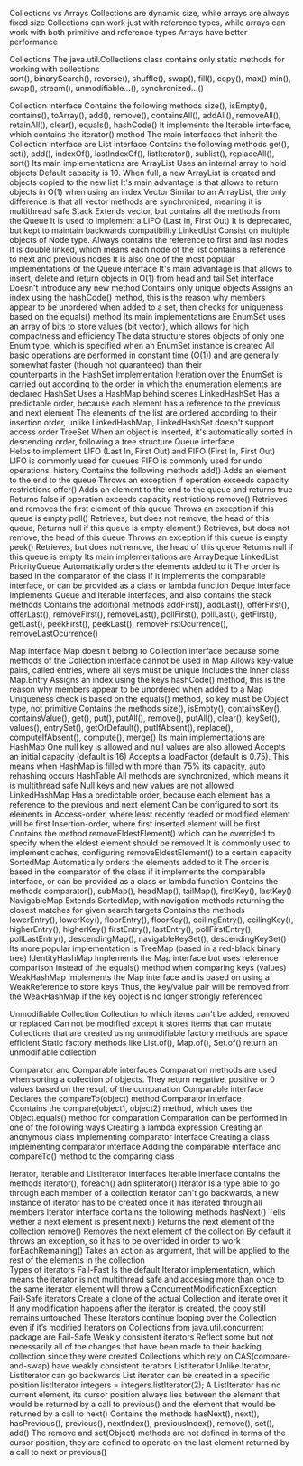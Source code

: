 Collections vs Arrays
  Collections are dynamic size, while arrays are always fixed size
  Collections can work just with reference types, while arrays can work with both primitive and reference types
  Arrays have better performance

Collections 
  The java.util.Collections class contains only static methods for working with collections    
    sort(), binarySearch(), reverse(), shuffle(), swap(), fill(), copy(), max()
    min(), swap(), stream(), unmodifiable...(), synchronized...()
  
Collection interface 
  Contains the following methods
    size(), isEmpty(), contains(), toArray(), add(), remove(), containsAll(), addAll(), removeAll(), 
    retainAll(), clear(), equals(), hashCode()
    It implements the Iterable interface, which contains the iterator() method
  The main interfaces that inherit the Collection interface are
    List interface
      Contains the following methods
        get(), set(), add(), indexOf(), lastIndexOf(), listIterator(), sublist(), replaceAll(), sort()
      Its main implementations are
        ArrayList
          Uses an internal array to hold objects
          Default capacity is 10. When full, a new ArrayList is created and objects copied to the new list
          It's main advantage is that allows to return objects in O(1) when using an index
        Vector
          Similar to an ArrayList, the only difference is that all vector methods are synchronized, meaning it is multithread safe
        Stack
          Extends vector, but contains all the methods from the Queue
          It is used to implement a LIFO (Last In, First Out)
          It is deprecated, but kept to maintain backwards compatibility
        LinkedList
          Consist on multiple objects of Node type. Always contains the reference to first and last nodes
          It is double linked, which means each node of the list contains a reference to next and previous nodes
          It is also one of the most popular implementations of the Queue interface
          It's main advantage is that allows to insert, delete and return objects in O(1) from head and tail
    Set interface
      Doesn't introduce any new method
      Contains only unique objects
      Assigns an index using the hashCode() method, this is the reason why members appear to be unordered when added to a set,
        then checks for uniqueness based on the equals() method
      Its main implementations are
        EnumSet
          uses an array of bits to store values ​​(bit vector), which allows for high compactness and efficiency
          The data structure stores objects of only one Enum type, which is specified when an EnumSet instance is created
          All basic operations are performed in constant time (O(1)) and are generally somewhat faster (though not guaranteed) than their       
            counterparts in the HashSet implementation
          Iteration over the EnumSet is carried out according to the order in which the enumeration elements are declared
        HashSet
          Uses a HashMap behind scenes
        LinkedHashSet
          Has a predictable order, because each element has a reference to the previous and next element
          The elements of the list are ordered according to their insertion order,
            unlike LinkedHashMap, LinkedHashSet doesn't support access order
        TreeSet
          When an object is inserted, it's automatically sorted in descending order, following a tree structure
    Queue interface      
      Helps to implement LIFO (Last In, First Out) and FIFO (First In, First Out)
        LIFO is commonly used for queues
        FIFO is commonly used for undo operations, history
      Contains the following methods
        add() 
          Adds an element to the end to the queue
          Throws an exception if operation exceeds capacity restrictions
        offer() 
          Adds an element to the end to the queue and returns true
          Returns false if operation exceeds capacity restrictions
        remove() 
          Retrieves and removes the first element of this queue
          Throws an exception if this queue is empty 
        poll()
          Retrieves, but does not remove, the head of this queue, 
          Returns null if this queue is empty
        element()
          Retrieves, but does not remove, the head of this queue
          Throws an exception if this queue is empty
        peek()
          Retrieves, but does not remove, the head of this queue 
          Returns null if this queue is empty
      Its main implementations are
        ArrayDeque
        LinkedList
        PriorityQueue
          Automatically orders the elements added to it
          The order is based in the comparator of the class if it implements the comparable interface,
            or can be provided as a class or lambda function
      Deque interface 
        Implements Queue and Iterable interfaces, and also contains the stack methods
        Contains the additional methods
          addFirst(), addLast(), offerFirst(), offerLast(), removeFirst(), removeLast(), pollFirst(), pollLast(),
          getFirst(), getLast(), peekFirst(), peekLast(), removeFirstOcurrence(), removeLastOcurrence()

Map interface
  Map doesn't belong to Collection interface because some methods of the Collection interface cannot be used in Map
  Allows key-value pairs, called entries, where all keys must be unique
  Includes the inner class Map.Entry
  Assigns an index using the keys hashCode() method, 
    this is the reason why members appear to be unordered when added to a Map
  Uniqueness check is based on the equals() method,
    so key must be Object type, not primitive
  Contains the methods
    size(), isEmpty(), containsKey(), containsValue(), get(), put(), putAll(),
    remove(), putAll(), clear(), keySet(), values(), entrySet(), getOrDefault(),
    putIfAbsent(), replace(), computeIfAbsent(), compute(), merge()
  Its main implementations are
    HashMap
      One null key is allowed and null values are also allowed
      Accepts an initial capacity (default is 16)
      Accepts a loadFactor (default is 0.75). 
        This means when HashMap is filled with more than 75% its capacity, auto rehashing occurs
    HashTable
      All methods are synchronized, which means it is multithread safe
      Null keys and new values are not allowed
    LinkedHashMap
      Has a predictable order, because each element has a reference to the previous and next element
      Can be configured to sort its elements in 
        Access-order, where least recently readed or modified element will be first
        Insertion-order, where first inserted element will be first
      Contains the method removeEldestElement() which can be overrided to specify when the eldest element should be removed
      It is commonly used to implement caches, configuring removeEldestElement() to a certain capacity
    SortedMap
      Automatically orders the elements added to it
      The order is based in the comparator of the class if it implements the comparable interface,
        or can be provided as a class or lambda function
      Contains the methods 
        comparator(), subMap(), headMap(), tailMap(), firstKey(), lastKey()
    NavigableMap
      Extends SortedMap, with navigation methods returning the closest matches for given search targets
      Contains the methods
        lowerEntry(), lowerKey(), floorEntry(), floorKey(), ceilingEntry(), ceilingKey(), higherEntry(), higherKey()
        firstEntry(), lastEntry(), pollFirstEntry(), pollLastEntry(), descendingMap(), navigableKeySet(), descendingKeySet()
      Its more popular implementation is TreeMap (based in a red-black binary tree)
    IdentityHashMap
      Implements the Map interface but uses reference comparison instead of the equals() method when comparing keys (values)
    WeakHashMap 
      Implements the Map interface and is based on using a WeakReference to store keys
        Thus, the key/value pair will be removed from the WeakHashMap if the key object is no longer strongly referenced

Unmodifiable Collection
  Collection to which items can't be added, removed or replaced
  Can not be modified except it stores items that can mutate
  Collections that are created using unmodifiable factory methods are space efficient
  Static factory methods like List.of(), Map.of(), Set.of() return an unmodifiable collection

Comparator and Comparable interfaces
  Comparation methods are used when sorting a collection of objects. They return negative, positive or 0 values based on the result of the comparation
  Comparable interface
    Declares the compareTo(object) method
  Comparator interface  
    Ccontains the compare(object1, object2) method, which uses the Object.equals() method for comparation
  Comparation can be performed in one of the following ways
    Creating a lambda expression
    Creating an anonymous class implementing comparator interface
    Creating a class implementing comparator interface
    Adding the comparable interface and compareTo() method to the comparing class
  
Iterator, iterable and ListIterator interfaces
  Iterable interface contains the methods iterator(), foreach() adn spliterator()
  Iterator
    Is a type able to go through each member of a collection
    Iterator can't go backwards, a new instance of iterator has to be created once it has iterated through all members
    Iterator interface contains the following methods
      hasNext()
        Tells wether a next element is present
      next()
        Returns the next element of the collection
      remove() 
        Removes the next element of the collection
        By default it throws an exception, so it has to be overrided in order to work
      forEachRemaining()
        Takes an action as argument, that will be applied to the rest of the elements in the collection      
    Types of iterators
      Fail-Fast
        Is the default Iterator implementation, which means the iterator is not multithread safe and 
          accesing more than once to the same iterator element will throw a ConcurrentModificationException
      Fail-Safe iterators 
        Create a clone of the actual Collection and iterate over it
        If any modification happens after the iterator is created, the copy still remains untouched
        These Iterators continue looping over the Collection even if it’s modified
        Iterators on Collections from java.util.concurrent package are Fail-Safe
      Weakly consistent iterators
        Reflect some but not necessarily all of the changes that have been made to their backing collection since they were created
        Collections which rely on CAS(compare-and-swap) have weakly consistent iterators
  ListIterator
    Unlike Iterator, ListIterator can go backwards
    List iterator can be created in a specific position
      listIterator integers = integers.listIterator(2);
    A ListIterator has no current element,
      its cursor position always lies between the element that would be returned by a call to previous() 
      and the element that would be returned by a call to next()
    Contains the methods
      hasNext(), next(), hasPrevious(), previous(), nextIndex(), previousIndex(), remove(), set(), add()
    The remove and set(Object) methods are not defined in terms of the cursor position,
      they are defined to operate on the last element returned by a call to next or previous()